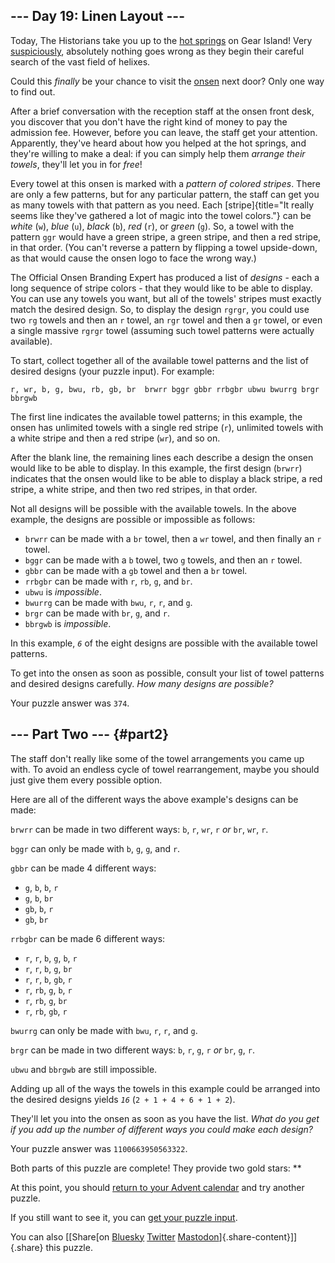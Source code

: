 ## \-\-- Day 19: Linen Layout \-\--

Today, The Historians take you up to the [hot springs](/2023/day/12) on
Gear Island! Very
[suspiciously](https://www.youtube.com/watch?v=ekL881PJMjI), absolutely
nothing goes wrong as they begin their careful search of the vast field
of helixes.

Could this *finally* be your chance to visit the
[onsen](https://en.wikipedia.org/wiki/Onsen) next door? Only one way to
find out.

After a brief conversation with the reception staff at the onsen front
desk, you discover that you don\'t have the right kind of money to pay
the admission fee. However, before you can leave, the staff get your
attention. Apparently, they\'ve heard about how you helped at the hot
springs, and they\'re willing to make a deal: if you can simply help
them *arrange their towels*, they\'ll let you in for *free*!

Every towel at this onsen is marked with a *pattern of colored stripes*.
There are only a few patterns, but for any particular pattern, the staff
can get you as many towels with that pattern as you need. Each
[stripe]{title="It really seems like they've gathered a lot of magic into the towel colors."}
can be *white* (`w`), *blue* (`u`), *black* (`b`), *red* (`r`), or
*green* (`g`). So, a towel with the pattern `ggr` would have a green
stripe, a green stripe, and then a red stripe, in that order. (You
can\'t reverse a pattern by flipping a towel upside-down, as that would
cause the onsen logo to face the wrong way.)

The Official Onsen Branding Expert has produced a list of *designs* -
each a long sequence of stripe colors - that they would like to be able
to display. You can use any towels you want, but all of the towels\'
stripes must exactly match the desired design. So, to display the design
`rgrgr`, you could use two `rg` towels and then an `r` towel, an `rgr`
towel and then a `gr` towel, or even a single massive `rgrgr` towel
(assuming such towel patterns were actually available).

To start, collect together all of the available towel patterns and the
list of desired designs (your puzzle input). For example:

    r, wr, b, g, bwu, rb, gb, br  brwrr bggr gbbr rrbgbr ubwu bwurrg brgr bbrgwb 

The first line indicates the available towel patterns; in this example,
the onsen has unlimited towels with a single red stripe (`r`), unlimited
towels with a white stripe and then a red stripe (`wr`), and so on.

After the blank line, the remaining lines each describe a design the
onsen would like to be able to display. In this example, the first
design (`brwrr`) indicates that the onsen would like to be able to
display a black stripe, a red stripe, a white stripe, and then two red
stripes, in that order.

Not all designs will be possible with the available towels. In the above
example, the designs are possible or impossible as follows:

-   `brwrr` can be made with a `br` towel, then a `wr` towel, and then
    finally an `r` towel.
-   `bggr` can be made with a `b` towel, two `g` towels, and then an `r`
    towel.
-   `gbbr` can be made with a `gb` towel and then a `br` towel.
-   `rrbgbr` can be made with `r`, `rb`, `g`, and `br`.
-   `ubwu` is *impossible*.
-   `bwurrg` can be made with `bwu`, `r`, `r`, and `g`.
-   `brgr` can be made with `br`, `g`, and `r`.
-   `bbrgwb` is *impossible*.

In this example, *`6`* of the eight designs are possible with the
available towel patterns.

To get into the onsen as soon as possible, consult your list of towel
patterns and desired designs carefully. *How many designs are possible?*

Your puzzle answer was `374`.

## \-\-- Part Two \-\-- {#part2}

The staff don\'t really like some of the towel arrangements you came up
with. To avoid an endless cycle of towel rearrangement, maybe you should
just give them every possible option.

Here are all of the different ways the above example\'s designs can be
made:

`brwrr` can be made in two different ways: `b`, `r`, `wr`, `r` *or*
`br`, `wr`, `r`.

`bggr` can only be made with `b`, `g`, `g`, and `r`.

`gbbr` can be made 4 different ways:

-   `g`, `b`, `b`, `r`
-   `g`, `b`, `br`
-   `gb`, `b`, `r`
-   `gb`, `br`

`rrbgbr` can be made 6 different ways:

-   `r`, `r`, `b`, `g`, `b`, `r`
-   `r`, `r`, `b`, `g`, `br`
-   `r`, `r`, `b`, `gb`, `r`
-   `r`, `rb`, `g`, `b`, `r`
-   `r`, `rb`, `g`, `br`
-   `r`, `rb`, `gb`, `r`

`bwurrg` can only be made with `bwu`, `r`, `r`, and `g`.

`brgr` can be made in two different ways: `b`, `r`, `g`, `r` *or* `br`,
`g`, `r`.

`ubwu` and `bbrgwb` are still impossible.

Adding up all of the ways the towels in this example could be arranged
into the desired designs yields *`16`* (`2 + 1 + 4 + 6 + 1 + 2`).

They\'ll let you into the onsen as soon as you have the list. *What do
you get if you add up the number of different ways you could make each
design?*

Your puzzle answer was `1100663950563322`.

Both parts of this puzzle are complete! They provide two gold stars:
\*\*

At this point, you should [return to your Advent calendar](/2024) and
try another puzzle.

If you still want to see it, you can [get your puzzle input](19/input).

You can also [\[Share[on
[Bluesky](https://bsky.app/intent/compose?text=I%27ve+completed+%22Linen+Layout%22+%2D+Day+19+%2D+Advent+of+Code+2024+%23AdventOfCode+https%3A%2F%2Fadventofcode%2Ecom%2F2024%2Fday%2F19)
[Twitter](https://twitter.com/)
[Mastodon](https://mastodon.social/)]{.share-content}\]]{.share} this
puzzle.
